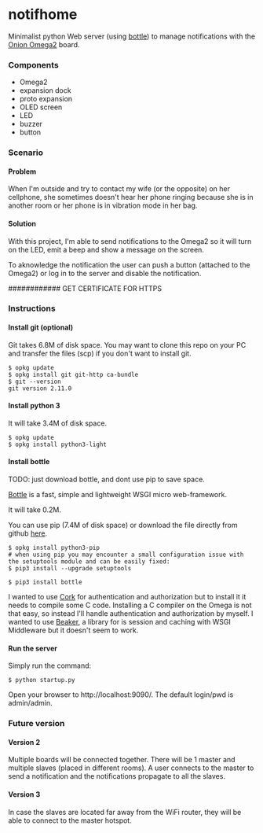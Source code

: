 # notifhome
Minimalist python Web server (using [bottle](https://bottlepy.org/)) to manage notifications 
with the [Onion Omega2](https://onion.io/) board.

### Components

- Omega2
- expansion dock
- proto expansion
- OLED screen
- LED
- buzzer
- button

### Scenario

#### Problem

When I'm outside and try to contact my wife (or the opposite) on her cellphone, 
she sometimes doesn't hear her phone ringing because she is in another room or her phone is in vibration mode in her bag. 

#### Solution

With this project, I'm able to send notifications to the Omega2 so it will turn on the LED, 
emit a beep and show a message on the screen.

To aknowledge the notification the user can push a button (attached to the Omega2) or 
log in to the server and disable the notification.

############ GET CERTIFICATE FOR HTTPS

### Instructions

#### Install git (optional)

Git takes 6.8M of disk space. You may want to clone this repo on your PC and transfer
the files (scp) if you don't want to install git.

```
$ opkg update
$ opkg install git git-http ca-bundle
$ git --version
git version 2.11.0
```

#### Install python 3

It will take 3.4M of disk space.

```
$ opkg update
$ opkg install python3-light
```

#### Install bottle

TODO: just download bottle, and dont use pip to save space.


[Bottle](https://bottlepy.org/docs/dev/) is a fast, simple and lightweight WSGI micro web-framework.

It will take 0.2M.

You can use pip (7.4M of disk space) or download the file directly from github [here](https://github.com/bottlepy/bottle/raw/master/bottle.py).

```
$ opkg install python3-pip
# when using pip you may encounter a small configuration issue with the setuptools module and can be easily fixed:
$ pip3 install --upgrade setuptools

$ pip3 install bottle
```

I wanted to use [Cork](http://cork.firelet.net/) for authentication and authorization but to install it
it needs to compile some C code. Installing a C compiler on the Omega is not that easy, so instead
I'll handle authentication and authorization by myself.
I wanted to use [Beaker](https://github.com/bottlepy/bottle-beaker), a library for is session and caching with WSGI Middleware
but it doesn't seem to work.


#### Run the server

Simply run the command:
```
$ python startup.py
```
Open your browser to http://localhost:9090/. The default login/pwd is admin/admin.


### Future version

#### Version 2

Multiple boards will be connected together. There will be 1 master and multiple slaves (placed in different rooms). 
A user connects to the master to send a notification and the notifications propagate to all the slaves.

#### Version 3

In case the slaves are located far away from the WiFi router, they will be able to connect to the master hotspot.
